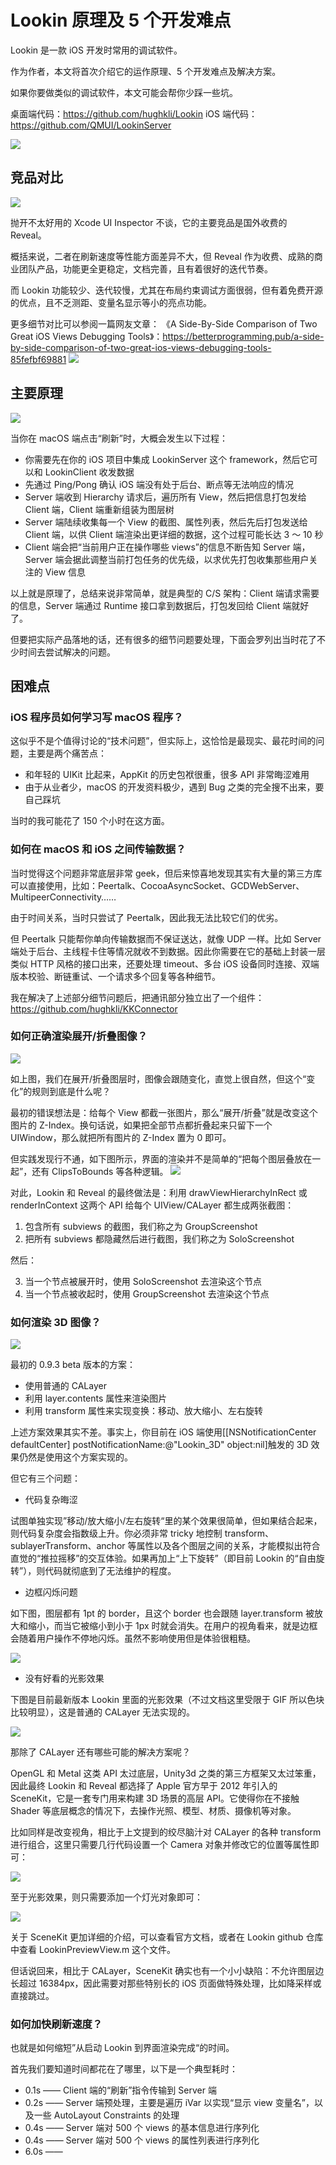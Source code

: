 # Lookin 原理及 5 个开发难点

Lookin 是一款 iOS 开发时常用的调试软件。

作为作者，本文将首次介绍它的运作原理、5 个开发难点及解决方案。

如果你要做类似的调试软件，本文可能会帮你少踩一些坑。

桌面端代码：https://github.com/hughkli/Lookin
iOS 端代码：https://github.com/QMUI/LookinServer

![](https://cdnfile.lookin.work/static_images/doc0412/doc_1.png)

## 竞品对比
![](https://cdnfile.lookin.work/static_images/doc0412/doc_2.png)

抛开不太好用的 Xcode UI Inspector 不谈，它的主要竞品是国外收费的 Reveal。

概括来说，二者在刷新速度等性能方面差异不大，但 Reveal 作为收费、成熟的商业团队产品，功能更全更稳定，文档完善，且有着很好的迭代节奏。

而 Lookin 功能较少、迭代较慢，尤其在布局约束调试方面很弱，但有着免费开源的优点，且不乏测距、变量名显示等小的亮点功能。

更多细节对比可以参阅一篇网友文章： 《A Side-By-Side Comparison of Two Great iOS Views Debugging Tools》：https://betterprogramming.pub/a-side-by-side-comparison-of-two-great-ios-views-debugging-tools-85fefbf69881
![](https://cdnfile.lookin.work/static_images/doc0412/doc_3.png)

## 主要原理
![](https://cdnfile.lookin.work/static_images/doc0412/doc_4.png)

当你在 macOS 端点击“刷新”时，大概会发生以下过程：

* 你需要先在你的 iOS 项目中集成 LookinServer 这个 framework，然后它可以和 LookinClient 收发数据
* 先通过 Ping/Pong 确认 iOS 端没有处于后台、断点等无法响应的情况
* Server 端收到 Hierarchy 请求后，遍历所有 View，然后把信息打包发给 Client 端，Client 端重新组装为图层树
* Server 端陆续收集每一个 View 的截图、属性列表，然后先后打包发送给 Client 端，以供 Client 端渲染出更详细的数据，这个过程可能长达 3 ～ 10 秒
* Client 端会把“当前用户正在操作哪些 views”的信息不断告知 Server 端，Server 端会据此调整当前打包任务的优先级，以求优先打包收集那些用户关注的 View 信息

以上就是原理了，总结来说非常简单，就是典型的 C/S 架构：Client 端请求需要的信息，Server 端通过 Runtime 接口拿到数据后，打包发回给 Client 端就好了。

但要把实际产品落地的话，还有很多的细节问题要处理，下面会罗列出当时花了不少时间去尝试解决的问题。

## 困难点

### iOS 程序员如何学习写 macOS 程序？
这似乎不是个值得讨论的“技术问题”，但实际上，这恰恰是最现实、最花时间的问题，主要是两个痛苦点：
* 和年轻的 UIKit 比起来，AppKit 的历史包袱很重，很多 API 非常晦涩难用
* 由于从业者少，macOS 的开发资料极少，遇到 Bug 之类的完全搜不出来，要自己踩坑

当时的我可能花了 150 个小时在这方面。

### 如何在 macOS 和 iOS 之间传输数据？

当时觉得这个问题非常底层非常 geek，但后来惊喜地发现其实有大量的第三方库可以直接使用，比如：Peertalk、CocoaAsyncSocket、GCDWebServer、MultipeerConnectivity……

由于时间关系，当时只尝试了 Peertalk，因此我无法比较它们的优劣。

但 Peertalk 只能帮你单向传输数据而不保证送达，就像 UDP 一样。比如 Server 端处于后台、主线程卡住等情况就收不到数据。因此你需要在它的基础上封装一层类似 HTTP 风格的接口出来，还要处理 timeout、多台 iOS 设备同时连接、双端版本校验、断链重试、一个请求多个回复等各种细节。

我在解决了上述部分细节问题后，把通讯部分独立出了一个组件：https://github.com/hughkli/KKConnector

### 如何正确渲染展开/折叠图像？
![](https://cdnfile.lookin.work/static_images/doc0412/doc_5.png)

如上图，我们在展开/折叠图层时，图像会跟随变化，直觉上很自然，但这个“变化”的规则到底是什么呢？
 
最初的错误想法是：给每个 View 都截一张图片，那么“展开/折叠”就是改变这个图片的 Z-Index。换句话说，如果把全部节点都折叠起来只留下一个 UIWindow，那么就把所有图片的 Z-Index 置为 0 即可。

但实践发现行不通，如下图所示，界面的渲染并不是简单的“把每个图层叠放在一起”，还有 ClipsToBounds 等各种逻辑。 
![](https://cdnfile.lookin.work/static_images/doc0412/doc_6.png)

对此，Lookin 和 Reveal 的最终做法是：利用 drawViewHierarchyInRect 或 renderInContext 这两个 API 给每个 UIView/CALayer 都生成两张截图：
1. 包含所有 subviews 的截图，我们称之为 GroupScreenshot
2. 把所有 subviews 都隐藏然后进行截图，我们称之为 SoloScreenshot

然后：

3. 当一个节点被展开时，使用 SoloScreenshot 去渲染这个节点
4. 当一个节点被收起时，使用 GroupScreenshot 去渲染这个节点

### 如何渲染 3D 图像？

![](https://cdnfile.lookin.work/static_images/doc0412/doc_7.gif)

最初的 0.9.3 beta 版本的方案：
* 使用普通的 CALayer
* 利用 layer.contents 属性来渲染图片
* 利用 transform 属性来实现变换：移动、放大缩小、左右旋转

上述方案效果其实不差。事实上，你目前在 iOS 端使用[[NSNotificationCenter defaultCenter] 
postNotificationName:@"Lookin_3D" object:nil]触发的 3D 效果仍然是使用这个方案实现的。

但它有三个问题：

* 代码复杂晦涩

试图单独实现”移动/放大缩小/左右旋转“里的某个效果很简单，但如果结合起来，则代码复杂度会指数级上升。你必须非常 tricky 地控制 transform、sublayerTransform、anchor 等属性以及各个图层之间的关系，才能模拟出符合直觉的“推拉摇移”的交互体验。如果再加上“上下旋转”（即目前 Lookin 的“自由旋转”），则代码就彻底到了无法维护的程度。

* 边框闪烁问题

如下图，图层都有 1pt 的 border，且这个 border 也会跟随 layer.transform 被放大和缩小，而当它被缩小到小于 1px 时就会消失。在用户的视角看来，就是边框会随着用户操作不停地闪烁。虽然不影响使用但是体验很粗糙。

![](https://cdnfile.lookin.work/static_images/doc0412/doc_8.png)

* 没有好看的光影效果

下图是目前最新版本 Lookin 里面的光影效果（不过文档这里受限于 GIF 所以色块比较明显），这是普通的 CALayer 无法实现的。

![](https://cdnfile.lookin.work/static_images/doc0412/doc_9.gif)

那除了 CALayer 还有哪些可能的解决方案呢？

OpenGL 和 Metal 这类 API 太过底层，Unity3d 之类的第三方框架又太过笨重，因此最终 Lookin 和 Reveal 都选择了 Apple 官方早于 2012 年引入的 SceneKit，它是一套专门用来构建 3D 场景的高层 API。它使得你在不接触 Shader 等底层概念的情况下，去操作光照、模型、材质、摄像机等对象。

比如同样是改变视角，相比于上文提到的绞尽脑汁对 CALayer 的各种 transform 进行组合，这里只需要几行代码设置一个 Camera 对象并修改它的位置等属性即可：

![](https://cdnfile.lookin.work/static_images/doc0412/doc_10.png)

至于光影效果，则只需要添加一个灯光对象即可：

![](https://cdnfile.lookin.work/static_images/doc0412/doc_11.png)

关于 SceneKit 更加详细的介绍，可以查看官方文档，或者在 Lookin github 仓库中查看 LookinPreviewView.m 这个文件。

但话说回来，相比于 CALayer，SceneKit 确实也有一个小小缺陷：不允许图层边长超过 16384px，因此需要对那些特别长的 iOS 页面做特殊处理，比如降采样或直接跳过。

### 如何加快刷新速度？

也就是如何缩短”从启动 Lookin 到界面渲染完成“的时间。

首先我们要知道时间都花在了哪里，以下是一个典型耗时：

* 0.1s —— Client 端的“刷新”指令传输到 Server 端
* 0.2s —— Server 端预处理，主要是遍历 iVar 以实现“显示 view 变量名”，以及一些 AutoLayout Constraints 的处理
* 0.4s —— Server 端对 500 个 views 的基本信息进行序列化
* 0.4s —— Server 端对 500 个 views 的属性列表进行序列化
* 6.0s ——